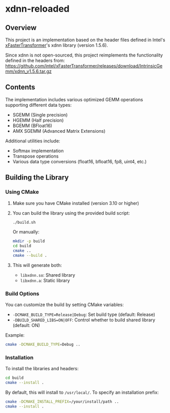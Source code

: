 # xdnn-reloaded

## Overview

This project is an implementation based on the header files defined in Intel's [xFasterTransformer](https://github.com/intel/xFasterTransformer)'s xdnn library (version 1.5.6). 

Since xdnn is not open-sourced, this project reimplements the functionality defined in the headers from:
https://github.com/intel/xFasterTransformer/releases/download/IntrinsicGemm/xdnn_v1.5.6.tar.gz

## Contents

The implementation includes various optimized GEMM operations supporting different data types:
- SGEMM (Single precision)
- HGEMM (Half precision)
- BGEMM (BFloat16)
- AMX SGEMM (Advanced Matrix Extensions)

Additional utilities include:
- Softmax implementation
- Transpose operations
- Various data type conversions (float16, bfloat16, fp8, uint4, etc.)

## Building the Library

### Using CMake

1. Make sure you have CMake installed (version 3.10 or higher)

2. You can build the library using the provided build script:
   ```bash
   ./build.sh
   ```

   Or manually:
   ```bash
   mkdir -p build
   cd build
   cmake ..
   cmake --build .
   ```

3. This will generate both:
   - `libxdnn.so`: Shared library
   - `libxdnn.a`: Static library

### Build Options

You can customize the build by setting CMake variables:
- `-DCMAKE_BUILD_TYPE=Release|Debug`: Set build type (default: Release)
- `-DBUILD_SHARED_LIBS=ON|OFF`: Control whether to build shared library (default: ON)

Example:
```bash
cmake -DCMAKE_BUILD_TYPE=Debug ..
```

### Installation

To install the libraries and headers:
```bash
cd build
cmake --install .
```

By default, this will install to `/usr/local/`. To specify an installation prefix:
```bash
cmake -DCMAKE_INSTALL_PREFIX=/your/install/path ..
cmake --install .
```